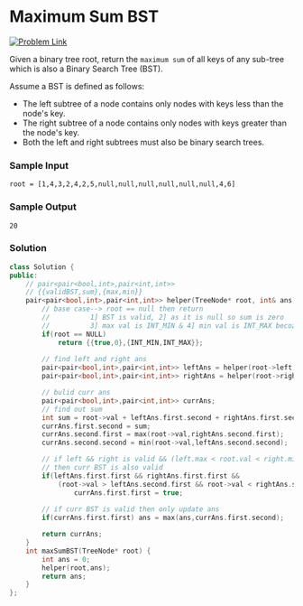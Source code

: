 # Maximum Sum BST 

[![Problem Link](https://img.shields.io/badge/-LeetCode-FFA116?style=for-the-badge&logo=LeetCode&logoColor=black)](https://leetcode.com/problems/maximum-sum-bst-in-binary-tree/)

Given a binary tree root, return the `maximum sum` of all keys of any sub-tree which is also a Binary Search Tree (BST).

Assume a BST is defined as follows:
- The left subtree of a node contains only nodes with keys less than the node's key.
- The right subtree of a node contains only nodes with keys greater than the node's key.
- Both the left and right subtrees must also be binary search trees.


### Sample Input
```
root = [1,4,3,2,4,2,5,null,null,null,null,null,null,4,6]
```
### Sample Output
```
20
```

### Solution
```cpp
class Solution {
public:
    // pair<pair<bool,int>,pair<int,int>> 
    // {{validBST,sum},{max,min}}
    pair<pair<bool,int>,pair<int,int>> helper(TreeNode* root, int& ans){
        // base case--> root == null then return 
        //          1] BST is valid, 2] as it is null so sum is zero
        //          3] max val is INT_MIN & 4] min val is INT_MAX becoz BST not exists right now
        if(root == NULL)
            return {{true,0},{INT_MIN,INT_MAX}};
        
        // find left and right ans
        pair<pair<bool,int>,pair<int,int>> leftAns = helper(root->left,ans);
        pair<pair<bool,int>,pair<int,int>> rightAns = helper(root->right,ans);

        // bulid curr ans 
        pair<pair<bool,int>,pair<int,int>> currAns;
        // find out sum
        int sum = root->val + leftAns.first.second + rightAns.first.second;
        currAns.first.second = sum;
        currAns.second.first = max(root->val,rightAns.second.first);    // max val in curr BST
        currAns.second.second = min(root->val,leftAns.second.second);   // min val in curr BST

        // if left && right is valid && (left.max < root.val < right.min) 
        // then curr BST is also valid
        if(leftAns.first.first && rightAns.first.first &&
            (root->val > leftAns.second.first && root->val < rightAns.second.second))
                currAns.first.first = true;
        
        // if curr BST is valid then only update ans
        if(currAns.first.first) ans = max(ans,currAns.first.second);

        return currAns;
    }
    int maxSumBST(TreeNode* root) {
        int ans = 0;
        helper(root,ans);
        return ans;
    }
};
```


